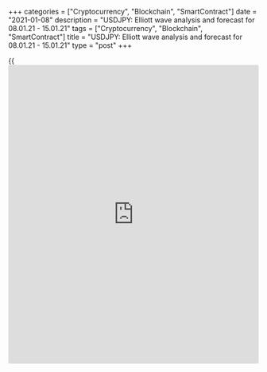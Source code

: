 +++
categories = ["Cryptocurrency", "Blockchain", "SmartContract"]
date = "2021-01-08"
description = "USDJPY: Elliott wave analysis and forecast for 08.01.21 - 15.01.21"
tags = ["Cryptocurrency", "Blockchain", "SmartContract"]
title = "USDJPY: Elliott wave analysis and forecast for 08.01.21 - 15.01.21"
type = "post"
+++

{{<iframe id="large-banner" src="https://www.bounty.group/#slide=21.0" width="100%" height="600" scrolling="no" style="border: 0px solid rgb(216, 221, 230); border-radius: 3px;">}}

2021-01-08

2021-01-08

USDJPY: Elliott wave analysis and forecast for 08.01.21 – 15.01.21Alex
Geuta

 **Main scenario:** consider long positions from corrections above the
level of 102.58 with a target of 105.31 – 106.17.

 **Alternative scenario:** ****breakout and consolidation below the
level of 102.58 will allow the pair to continue declining to the levels
of 101.74 – 100.00.

 **Analysis:** Daily time frame: presumably, a correction of larger
degree is completed in the form of wave (B). Wave (С) has started to
form, with the third wave 3 of (C) developing inside. On the H4 time
frame, the third wave of smaller degree iii of 3 finished forming, and
an ascending correction started developing as the fourth wave iv of 3.
Apparently, wave (а) of iv is developing on the H1 time frame. If this
assumption is correct, the pair will continue to rise to 105.31 –
106.17. The level of 102.58 is critical in this scenario, as the
breakout will enable the pair to continue declining to the levels of
101.74 – 100.00.

* * *

* * *

## Price chart of USDJPY in real time mode

The content of this article reflects the author’s opinion and does not
necessarily reflect the official position of LiteForex. The material
published on this page is provided for informational purposes only and
should not be considered as the provision of investment advice for the
purposes of Directive 2004/39/EC.

Rate this article:

{{value}}

( {{count}} {{title}} )